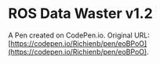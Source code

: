 # ROS Data Waster v1.2

A Pen created on CodePen.io. Original URL: [https://codepen.io/Richienb/pen/eoBPoO](https://codepen.io/Richienb/pen/eoBPoO).

